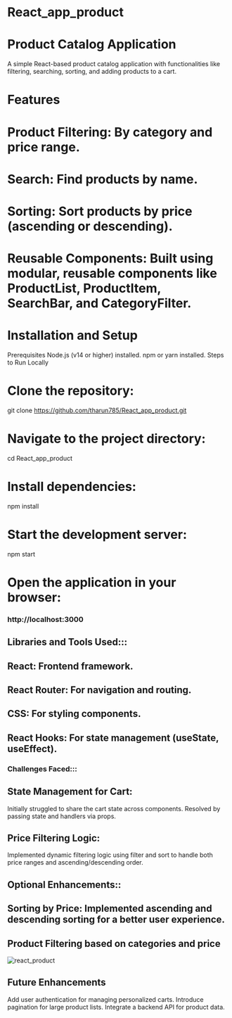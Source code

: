 # React_app_product
# Product Catalog Application
A simple React-based product catalog application with functionalities like filtering, searching, sorting, and adding products to a cart.

# Features
# Product Filtering: By category and price range.
# Search: Find products by name.
# Sorting: Sort products by price (ascending or descending).
# Reusable Components: Built using modular, reusable components like ProductList, ProductItem, SearchBar, and CategoryFilter.


# Installation and Setup
Prerequisites
Node.js (v14 or higher) installed.
npm or yarn installed.
Steps to Run Locally

# Clone the repository:
git clone  https://github.com/tharun785/React_app_product.git

# Navigate to the project directory:
cd React_app_product

# Install dependencies:
npm install

# Start the development server:
npm start

# Open the application in your browser:
### http://localhost:3000

## Libraries and Tools Used:::
## React: Frontend framework.
## React Router: For navigation and routing.
## CSS: For styling components.
## React Hooks: For state management (useState, useEffect).

### Challenges Faced:::
## State Management for Cart:
Initially struggled to share the cart state across components. Resolved by passing state and handlers via props.

## Price Filtering Logic:
Implemented dynamic filtering logic using filter and sort to handle both price ranges and ascending/descending order.

## Optional Enhancements::
## Sorting by Price: Implemented ascending and descending sorting for a better user experience.
  

## Product Filtering based on categories and price
   

 
 ![react_product](https://github.com/user-attachments/assets/68dcc903-e7c6-41ed-afe0-0515d3c29203)
## Future Enhancements
Add user authentication for managing personalized carts.
Introduce pagination for large product lists.
Integrate a backend API for product data.
